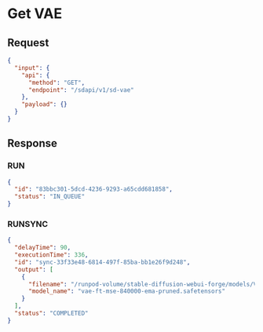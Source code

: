 # Get VAE

## Request

```json
{
  "input": {
    "api": {
      "method": "GET",
      "endpoint": "/sdapi/v1/sd-vae"
    },
    "payload": {}
  }
}
```

## Response

### RUN

```json
{
  "id": "83bbc301-5dcd-4236-9293-a65cdd681858",
  "status": "IN_QUEUE"
}
```

### RUNSYNC

```json
{
  "delayTime": 90,
  "executionTime": 336,
  "id": "sync-33f33e48-6814-497f-85ba-bb1e26f9d248",
  "output": [
    {
      "filename": "/runpod-volume/stable-diffusion-webui-forge/models/VAE/vae-ft-mse-840000-ema-pruned.safetensors",
      "model_name": "vae-ft-mse-840000-ema-pruned.safetensors"
    }
  ],
  "status": "COMPLETED"
}
```